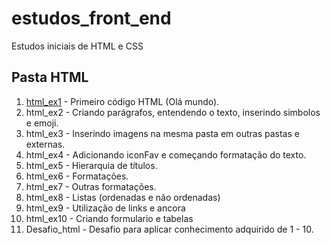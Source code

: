 # estudos_front_end  
Estudos iniciais de HTML e CSS
## Pasta HTML 

1. [html_ex1](html/html_ex1/index.htm) - Primeiro código HTML (Olá mundo).
2. html_ex2 - Criando parágrafos, entendendo o texto, inserindo simbolos e emoji. 
3. html_ex3 - Inserindo imagens na mesma pasta em outras pastas e externas.
4. html_ex4 - Adicionando iconFav e começando formatação do texto.
5. html_ex5 - Hierarquia de títulos.
6. html_ex6 - Formatações.
7. html_ex7 - Outras formatações.
8. html_ex8 - Listas (ordenadas e não ordenadas)
9. html_ex9 - Utilização de links e ancora 
10. html_ex10 - Criando formulario e tabelas
11. Desafio_html - Desafio para aplicar conhecimento adquirido de 1 - 10. 
